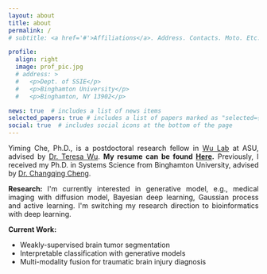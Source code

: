 ```yaml
---
layout: about
title: about
permalink: /
# subtitle: <a href='#'>Affiliations</a>. Address. Contacts. Moto. Etc.

profile:
  align: right
  image: prof_pic.jpg
  # address: >
  #   <p>Dept. of SSIE</p>
  #   <p>Binghamton University</p>
  #   <p>Binghamton, NY 13902</p>

news: true  # includes a list of news items
selected_papers: true # includes a list of papers marked as "selected={true}"
social: true  # includes social icons at the bottom of the page
---
```


<p style="text-align: justify;"> Yiming Che, Ph.D., is a postdoctoral research fellow in  <a href="https://labs.engineering.asu.edu/wulab/">Wu Lab</a> at ASU, advised by <a href="https://faculty.engineering.asu.edu/twu/" target="_blank">Dr. Teresa Wu</a>. <strong>My resume can be found <a href='assets/Resume_Latex/Resume.pdf'>Here</a>.</strong> Previously, I received my Ph.D. in Systems Science from Binghamton University, advised by <a href="https://www.binghamton.edu/ssie/people/profile.html?id=ccheng" target="_blank">Dr. Changqing Cheng</a>.

<p style="text-align: justify;"> <strong>Research: </strong> I'm currently interested in generative model, e.g., medical imaging with diffusion model, Bayesian deep learning, Gaussian process and active learning. I'm switching my research direction to bioinformatics with deep learning.

<p style="text-align: justify;"> <strong>Current Work: </strong>
<ul>
<li> Weakly-supervised brain tumor segmentation</li>
<li> Interpretable classification with generative models</li>
<li> Multi-modality fusion for traumatic brain injury diagnosis</li>
</ul>

